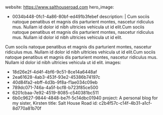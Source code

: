 website: https://www.salthouseroad.com
hero_image:
  - 0034b448-0fc1-4a86-80bf-ed491b3febef
description: |
  Cum sociis natoque penatibus et magnis dis parturient montes, nascetur ridiculus mus. Nullam id dolor id nibh ultricies vehicula ut id elit.Cum sociis natoque penatibus et magnis dis parturient montes, nascetur ridiculus mus. Nullam id dolor id nibh ultricies vehicula ut id elit.
  
  Cum sociis natoque penatibus et magnis dis parturient montes, nascetur ridiculus mus. Nullam id dolor id nibh ultricies vehicula ut id elit.Cum sociis natoque penatibus et magnis dis parturient montes, nascetur ridiculus mus. Nullam id dolor id nibh ultricies vehicula ut id elit.
images:
  - 18d26e2f-4d4f-4bf6-9c51-8ce14a6448af
  - 2ea61628-4ab3-453f-93e2-45386b74197c
  - 40d84fa2-ebff-4d3b-9f8a-f1ae034c09eb
  - 789dc071-746a-4a5f-bcf8-b723f85ce500
  - 6201cbaa-7e92-4519-8085-c540381bc511
  - 6b0c9627-9844-4848-be7f-5c14dbc01940
project: A personal blog for my sister, Kirsten
title: Salt House Road
id: c2b4f57c-c14f-4b31-a1cf-8d770a81b70f
